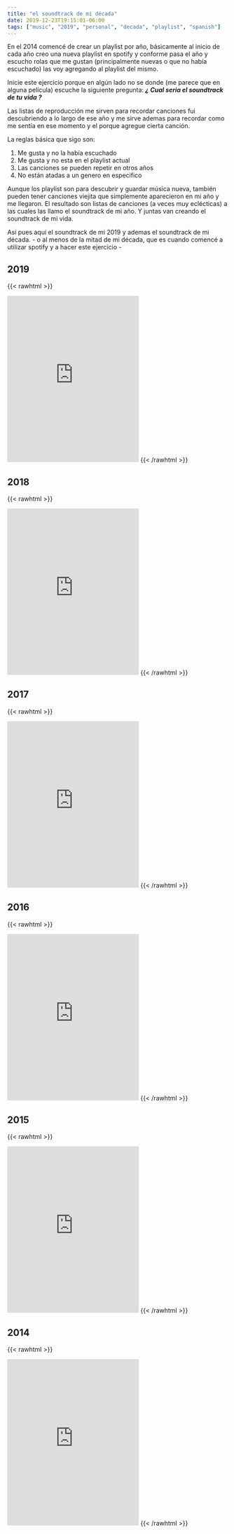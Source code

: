```yaml
---
title: "el soundtrack de mi década"
date: 2019-12-23T19:15:01-06:00
tags: ["music", "2019", "personal", "decada", "playlist", "spanish"]
---
```


En el 2014 comencé de crear un playlist por año, básicamente al inicio de cada año creo una nueva playlist en spotify y conforme pasa el año y escucho rolas que me gustan (principalmente nuevas o que no había escuchado) las voy agregando al playlist del mismo. 

Inicie este ejercicio porque en algún lado no se donde (me parece que en alguna película) escuche la siguiente pregunta: _**¿ Cual seria el soundtrack de tu vida ?**_

Las listas de reproducción me sirven para recordar canciones fui descubriendo a lo largo de ese año y me sirve ademas para recordar como me sentía en ese momento y el porque agregue cierta canción. 

La reglas básica que sigo son:

1. Me gusta y no la había escuchado
2. Me gusta y no esta en el playlist actual
3. Las canciones se pueden repetir en otros años
4. No están atadas a un genero en especifico


Aunque los playlist son para descubrir y guardar música nueva, también pueden tener canciones viejita que simplemente aparecieron en mi año y me llegaron. 
El resultado son listas de canciones (a veces muy eclécticas) a las cuales las llamo el soundtrack de mi año. Y juntas van creando el soundtrack de mi vida.

Así pues aquí el soundtrack de mi 2019 y ademas el soundtrack de mi década. - o al menos de la mitad de mi década, que es cuando comencé a utilizar spotify y a hacer este ejercicio -

## 2019
{{< rawhtml >}}
<iframe src="https://open.spotify.com/embed/playlist/69oOZdVFHycNZ3YtAqDkCu" width="300" height="380" frameborder="0" allowtransparency="true" allow="encrypted-media"></iframe>
{{< /rawhtml >}}

## 2018
{{< rawhtml >}}
<iframe src="https://open.spotify.com/embed/playlist/0lIuYB0ZqZ584qzGZ4velD" width="300" height="380" frameborder="0" allowtransparency="true" allow="encrypted-media"></iframe>
{{< /rawhtml >}}

## 2017

{{< rawhtml >}}
<iframe src="https://open.spotify.com/embed/playlist/6Lkjqpm5SRgtTFt1XNR4Pv" width="300" height="380" frameborder="0" allowtransparency="true" allow="encrypted-media"></iframe>
{{< /rawhtml >}}

## 2016

{{< rawhtml >}}
<iframe src="https://open.spotify.com/embed/playlist/5uU7oGOvzcE47JbRYXUTzQ" width="300" height="380" frameborder="0" allowtransparency="true" allow="encrypted-media"></iframe>
{{< /rawhtml >}}

## 2015

{{< rawhtml >}}
<iframe src="https://open.spotify.com/embed/playlist/3fI0iXYxGDWS2tYS6lPAFf" width="300" height="380" frameborder="0" allowtransparency="true" allow="encrypted-media"></iframe>
{{< /rawhtml >}}

## 2014

{{< rawhtml >}}
<iframe src="https://open.spotify.com/embed/playlist/5Sa05BQtCj6J3RKiaykhJP" width="300" height="380" frameborder="0" allowtransparency="true" allow="encrypted-media"></iframe>
{{< /rawhtml >}}